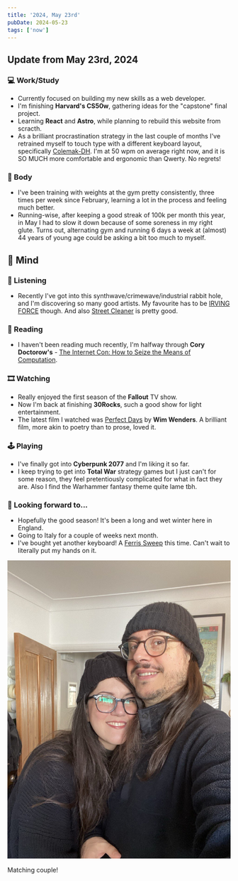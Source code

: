 ```yaml
---
title: '2024, May 23rd'
pubDate: 2024-05-23
tags: ['now']
---
```


## Update from May 23rd, 2024

### 💻 Work/Study

- Currently focused on building my new skills as a web developer.
- I'm finishing **Harvard's CS50w**, gathering ideas for the "capstone" final project.
- Learning **React** and **Astro**, while planning to rebuild this website from scracth.
- As a brilliant procrastination strategy in the last couple of months I've retrained myself to touch type with a different keyboard layout, specifically [Colemak-DH](https://colemakmods.github.io/mod-dh/). I'm at 50 wpm on average right now, and it is SO MUCH more comfortable and ergonomic than Qwerty. No regrets!

### 💪 Body

- I've been training with weights at the gym pretty consistently, three times per week since February, learning a lot in the process and feeling much better.
- Running-wise, after keeping a good streak of 100k per month this year, in May I had to slow it down because of some soreness in my right glute. Turns out, alternating gym and running 6 days a week at (almost) 44 years of young age could be asking a bit too much to myself.

## 🧠 Mind

### 🎵 Listening

- Recently I've got into this synthwave/crimewave/industrial rabbit hole, and I'm discovering so many good artists. My favourite has to be [IRVING FORCE](https://irvingforce.bandcamp.com/album/deep-clean-subdivision) though. And also [Street Cleaner](https://streetcleaner.bandcamp.com) is pretty good.

### 📖 Reading

- I haven't been reading much recently, I'm halfway through **Cory Doctorow's** - [The Internet Con: How to Seize the Means of Computation](https://www.goodreads.com/book/show/120806182-the-internet-con).

### 🎞️ Watching

- Really enjoyed the first season of the **Fallout** TV show.
- Now I'm back at finishing **30Rocks**, such a good show for light entertainment.
- The latest film I watched was [Perfect Days](https://www.themoviedb.org/movie/976893-perfect-days) by **Wim Wenders**. A brilliant film, more akin to poetry than to prose, loved it.

### 🕹️ Playing

- I've finally got into **Cyberpunk 2077** and I'm liking it so far.
- I keep trying to get into **Total War** strategy games but I just can't for some reason, they feel pretentiously complicated for what in fact they are. Also I find the Warhammer fantasy theme quite lame tbh.

### 🔭 Looking forward to...

- Hopefully the good season! It's been a long and wet winter here in England.
- Going to Italy for a couple of weeks next month.
- I've bought yet another keyboard! A [Ferris Sweep](https://github.com/davidphilipbarr/Sweep) this time. Can't wait to literally put my hands on it.

![me and Flavia](../../assets/images/now/2024-05-23-now/photo_2024-05-24_18-14-44.jpg)

<figcaption>Matching couple!</figcaption>
